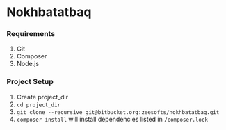 # Nokhbatatbaq

### Requirements
1. Git
2. Composer
3. Node.js

### Project Setup

1. Create project_dir
2. `cd project_dir`
3. `git clone --recursive git@bitbucket.org:zeesofts/nokhbatatbaq.git`
4. `composer install` will install dependencies listed in `/composer.lock`
